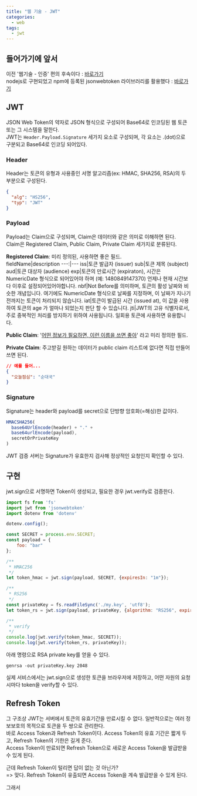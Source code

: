 ```yaml
---
title: "웹 기술 - JWT"
categories: 
  - web
tags:
  - jwt
---
```


## 들어가기에 앞서
이전 '웹기술 - 인증' 편의 후속이다 : [바로가기](https://wichan7.github.io/web/web-auth/)  
nodejs로 구현되었고 npm에 등록된 jsonwebtoken 라이브러리를 활용했다 : [바로가기](https://www.npmjs.com/package/jsonwebtoken)  

## JWT
JSON Web Token의 약자로 JSON 형식으로 구성되어 Base64로 인코딩된 웹 토큰 또는 그 시스템을 말한다.  
JWT는 `Header.Payload.Signature` 세가지 요소로 구성되며, 각 요소는 .(dot)으로 구분되고 Base64로 인코딩 되어있다.  

### Header
Header는 토큰의 유형과 사용중인 서명 알고리즘(ex: HMAC, SHA256, RSA)의 두 부분으로 구성된다.
``` json
{
  "alg": "HS256",
  "typ": "JWT"
}
```

### Payload
Payload는 Claim으로 구성되며, Claim은 데이터와 같은 의미로 이해하면 된다.  
Claim은 Registered Claim, Public Claim, Private Claim 세가지로 분류된다.  

**Registered Claim**: 미리 정의된, 사용하면 좋은 필드.  
fieldName|description
---:|---
iss|토큰 발급자 (issuer)
sub|토큰 제목 (subject)
aud|토큰 대상자 (audience)
exp|토큰의 만료시간 (expiraton), 시간은 NumericDate 형식으로 되어있어야 하며 (예: 1480849147370) 언제나 현재 시간보다 이후로 설정되어있어야합니다.
nbf|Not Before를 의미하며, 토큰의 활성 날짜와 비슷한 개념입니다. 여기에도 NumericDate 형식으로 날짜를 지정하며, 이 날짜가 지나기 전까지는 토큰이 처리되지 않습니다.
iat|토큰이 발급된 시간 (issued at), 이 값을 사용하여 토큰의 age 가 얼마나 되었는지 판단 할 수 있습니다.
jti|JWT의 고유 식별자로서, 주로 중복적인 처리를 방지하기 위하여 사용됩니다. 일회용 토큰에 사용하면 유용합니다.

**Public Claim**: '[어떤 정보가 필요하면, 이런 이름을 쓰면 좋아](https://www.iana.org/assignments/jwt/jwt.xhtml)' 라고 미리 정의한 필드.  

**Private Claim**: 주고받길 원하는 데이터가 public claim 리스트에 없다면 직접 만들어 쓰면 된다.  
``` json
// 예를 들어...
{
  "오늘점심": "순대국"
}
```

### Signature
Signature는 header와 payload를 secret으로 단방향 암호화(=해싱)한 값이다.  
``` javascript
HMACSHA256(
  base64UrlEncode(header) + "." +
  base64urlEncode(payload),
  secretOrPrivateKey
)
```
JWT 검증 서버는 Signature가 유효한지 검사해 정상적인 요청인지 확인할 수 있다.  

## 구현
jwt.sign으로 서명하면 Token이 생성되고, 필요한 경우 jwt.verify로 검증한다.  

``` javascript
import fs from 'fs'
import jwt from 'jsonwebtoken'
import dotenv from 'dotenv'

dotenv.config();

const SECRET = process.env.SECRET;
const payload = {
    foo: "bar"
};

/**
 * HMAC256
 */
let token_hmac = jwt.sign(payload, SECRET, {expiresIn: "1m"});

/**
 * RS256
 */
const privateKey = fs.readFileSync('./my.key', 'utf8');
let token_rs = jwt.sign(payload, privateKey, {algorithm: "RS256", expiresIn: "1m"});

/**
 * verify
 */
console.log(jwt.verify(token_hmac, SECRET));
console.log(jwt.verify(token_rs, privateKey));
```

아래 명령으로 RSA private key를 얻을 수 있다.
```
genrsa -out privateKey.key 2048
```

실제 서비스에서는 jwt.sign으로 생성한 토큰을 브라우저에 저장하고, 어떤 자원의 요청시마다 token을 verify할 수 있다.  

## Refresh Token
그 구조상 JWT는 서버에서 토큰의 유효기간을 만료시킬 수 없다. 일반적으로는 여러 정보보호의 목적으로 토큰을 두 쌍으로 관리한다.  
바로 Access Token과 Refresh Token이다. Access Token의 유효 기간은 짧게 두고, Refresh Token의 기한은 길게 준다.  
Access Token이 만료되면 Refresh Token으로 새로운 Access Token을 발급받을 수 있게 된다.  

근데 Refresh Token이 털리면 답이 없는 것 아닌가?  
=> 맞다. Refresh Token이 유출되면 Access Token을 계속 발급받을 수 있게 된다.  

그래서 